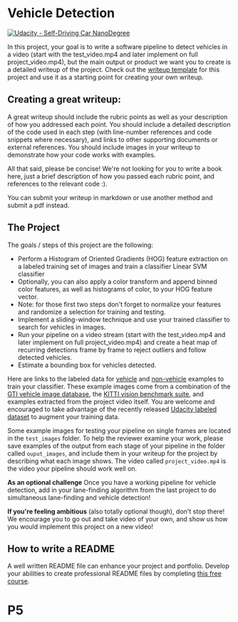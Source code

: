 # Vehicle Detection
[![Udacity - Self-Driving Car NanoDegree](https://s3.amazonaws.com/udacity-sdc/github/shield-carnd.svg)](http://www.udacity.com/drive)


In this project, your goal is to write a software pipeline to detect vehicles in a video (start with the test_video.mp4 and later implement on full project_video.mp4), but the main output or product we want you to create is a detailed writeup of the project.  Check out the [writeup template](https://github.com/udacity/CarND-Vehicle-Detection/blob/master/writeup_template.md) for this project and use it as a starting point for creating your own writeup.  

Creating a great writeup:
---
A great writeup should include the rubric points as well as your description of how you addressed each point.  You should include a detailed description of the code used in each step (with line-number references and code snippets where necessary), and links to other supporting documents or external references.  You should include images in your writeup to demonstrate how your code works with examples.  

All that said, please be concise!  We're not looking for you to write a book here, just a brief description of how you passed each rubric point, and references to the relevant code :). 

You can submit your writeup in markdown or use another method and submit a pdf instead.

The Project
---

The goals / steps of this project are the following:

* Perform a Histogram of Oriented Gradients (HOG) feature extraction on a labeled training set of images and train a classifier Linear SVM classifier
* Optionally, you can also apply a color transform and append binned color features, as well as histograms of color, to your HOG feature vector. 
* Note: for those first two steps don't forget to normalize your features and randomize a selection for training and testing.
* Implement a sliding-window technique and use your trained classifier to search for vehicles in images.
* Run your pipeline on a video stream (start with the test_video.mp4 and later implement on full project_video.mp4) and create a heat map of recurring detections frame by frame to reject outliers and follow detected vehicles.
* Estimate a bounding box for vehicles detected.

Here are links to the labeled data for [vehicle](https://s3.amazonaws.com/udacity-sdc/Vehicle_Tracking/vehicles.zip) and [non-vehicle](https://s3.amazonaws.com/udacity-sdc/Vehicle_Tracking/non-vehicles.zip) examples to train your classifier.  These example images come from a combination of the [GTI vehicle image database](http://www.gti.ssr.upm.es/data/Vehicle_database.html), the [KITTI vision benchmark suite](http://www.cvlibs.net/datasets/kitti/), and examples extracted from the project video itself.   You are welcome and encouraged to take advantage of the recently released [Udacity labeled dataset](https://github.com/udacity/self-driving-car/tree/master/annotations) to augment your training data.  

Some example images for testing your pipeline on single frames are located in the `test_images` folder.  To help the reviewer examine your work, please save examples of the output from each stage of your pipeline in the folder called `ouput_images`, and include them in your writeup for the project by describing what each image shows.    The video called `project_video.mp4` is the video your pipeline should work well on.  

**As an optional challenge** Once you have a working pipeline for vehicle detection, add in your lane-finding algorithm from the last project to do simultaneous lane-finding and vehicle detection!

**If you're feeling ambitious** (also totally optional though), don't stop there!  We encourage you to go out and take video of your own, and show us how you would implement this project on a new video!

## How to write a README
A well written README file can enhance your project and portfolio.  Develop your abilities to create professional README files by completing [this free course](https://www.udacity.com/course/writing-readmes--ud777).

# P5
